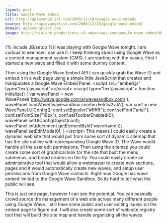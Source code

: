 ```yaml
---
layout: post
title: Google Wave Embed
url: http://apievangelist.com/2009/12/18/google-wave-embed/
source: http://apievangelist.com/2009/12/18/google-wave-embed/
domain: apievangelist.com
image: http://kinlane-productions.s3.amazonaws.com/google-wave_embed/Wave-CMS-Editor.jpg
---
```

{% include JB/setup %}I was playing with Google Wave tonight. I am curious to see how I can use it. I keep thinking about using Google Wave as a content management system (CMS).
I am starting with the basics. First I started a new wave and filled it with some dummy content.

Then using the Google Wave Embed API I can quickly grab the Wave ID and embed it in a web page using a simple little JavaScript that creates and manipulates a Google Wave Embed Panel.
&lt;script src="embed.js" type="text/javascript"&gt;&lt;/script&gt;
&lt;script type="text/javascript"&gt;
function initialize() {
var wavePanel = new WavePanel('http://wave.google.com/a/wavesandbox.com/');
wavePanel.loadWave('wavesandbox.com!w+Fe5fw2vJA');
var conf = new WavePanel.UIConfig();
conf.setBgcolor("#ffffff");
conf.setFont("arial");
conf.setFontSize("10px");
conf.setToolbarEnabled(0);
wavePanel.setUIConfigObject(conf);
wavePanel.init(document.getElementById('waveframe'));
wavePanel.setEditMode(0);
}
&lt;/script&gt;
This means I could easily create a dynamic web site that would pull from some sort of dynamic sitemap that has the site outline with corresponding Google Wave ID. The Wave would handle all the user edit permissions.
Then using the sitemap you could create some sort of graphical look for the site that built the menu, submenus, and bread crumbs on the fly.
You could easily create an administrative tool that would allow a webmaster to create new sections, pages and it would automatically create new waves, and setup user permissions from Google Wave contacts.
Right now Google has wave embed limited to the Google Wave Sandbox. So its hard to tell what the public will see.

This is just one page, however I can see the potential. You can basically crowd source the management of a web site across many different people using Google Wave.
I still have some public and user editing isuess on the embed page to figure out. I will also create some sort of web site registry tool that will build the site map and handle organizing all the waves.
